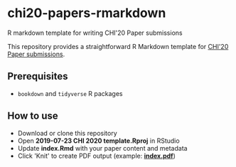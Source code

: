 # chi20-papers-rmarkdown
R markdown template for writing CHI'20 Paper submissions

This repository provides a straightforward R Markdown template for [CHI'20 Paper submissions](https://chi2020.acm.org/authors/papers/).

## Prerequisites
- `bookdown` and `tidyverse` R packages

## How to use
- Download or clone this repository
- Open **2019-07-23 CHI 2020 template.Rproj** in RStudio
- Update **index.Rmd** with your paper content and metadata
- Click 'Knit' to create PDF output (example: [**index.pdf**](https://github.com/ulyngs/chi20-papers-rmarkdown/blob/master/index.pdf))


